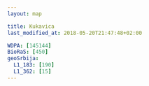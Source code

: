 ```yaml
---
layout: map

title: Kukavica
last_modified_at: 2018-05-20T21:47:48+02:00

WDPA: [145144]
BioRaS: [450]
geoSrbija:
  L1_183: [190]
  L1_362: [15]
---
```

